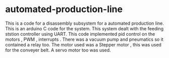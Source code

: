 # automated-production-line
This is a code for a disassembly subsystem for a automated production line. This is an arduino C code for the system. This system dealt with the feeding ststion controller using UART. This code implemented pid control on the motors , PWM , interrupts .  There was a vacuum pump and pneumatics so it contained a relay too. The motor used was a Stepper motor , this was used for the conveyer belt. A servo motor too was used. 
